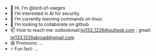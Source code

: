 - 👋 Hi, I’m @lord-of-vaegirs
- 👀 I’m interested in AI for security.
- 🌱 I’m currently learning commands on linux.
- 💞️ I’m looking to collaborate on github
- 📫 How to reach me: outlookmail:lxj133_1226@outlook.com ; gmail: lxj133.1226abroad@gmail.com
- 😄 Pronouns: ...
- ⚡ Fun fact: ...

<!---
lord-of-vaegirs/lord-of-vaegirs is a ✨ special ✨ repository because its `README.md` (this file) appears on your GitHub profile.
You can click the Preview link to take a look at your changes.
--->
